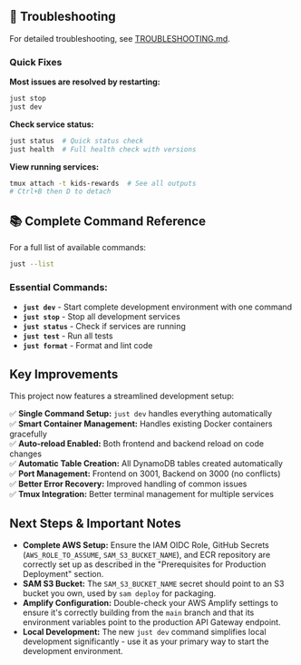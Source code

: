 ## 🔧 Troubleshooting

For detailed troubleshooting, see [TROUBLESHOOTING.md](TROUBLESHOOTING.md).

### Quick Fixes

**Most issues are resolved by restarting:**
```bash
just stop
just dev
```

**Check service status:**
```bash
just status  # Quick status check
just health  # Full health check with versions
```

**View running services:**
```bash
tmux attach -t kids-rewards  # See all outputs
# Ctrl+B then D to detach
```

## 📚 Complete Command Reference

For a full list of available commands:
```bash
just --list
```

### Essential Commands:
- **`just dev`** - Start complete development environment with one command
- **`just stop`** - Stop all development services  
- **`just status`** - Check if services are running
- **`just test`** - Run all tests
- **`just format`** - Format and lint code

## Key Improvements

This project now features a streamlined development setup:

✅ **Single Command Setup:** `just dev` handles everything automatically  
✅ **Smart Container Management:** Handles existing Docker containers gracefully  
✅ **Auto-reload Enabled:** Both frontend and backend reload on code changes  
✅ **Automatic Table Creation:** All DynamoDB tables created automatically  
✅ **Port Management:** Frontend on 3001, Backend on 3000 (no conflicts)  
✅ **Better Error Recovery:** Improved handling of common issues  
✅ **Tmux Integration:** Better terminal management for multiple services  

## Next Steps & Important Notes

*   **Complete AWS Setup:** Ensure the IAM OIDC Role, GitHub Secrets (`AWS_ROLE_TO_ASSUME`, `SAM_S3_BUCKET_NAME`), and ECR repository are correctly set up as described in the "Prerequisites for Production Deployment" section.
*   **SAM S3 Bucket:** The `SAM_S3_BUCKET_NAME` secret should point to an S3 bucket you own, used by `sam deploy` for packaging.
*   **Amplify Configuration:** Double-check your AWS Amplify settings to ensure it's correctly building from the `main` branch and that its environment variables point to the production API Gateway endpoint.
*   **Local Development:** The new `just dev` command simplifies local development significantly - use it as your primary way to start the development environment.